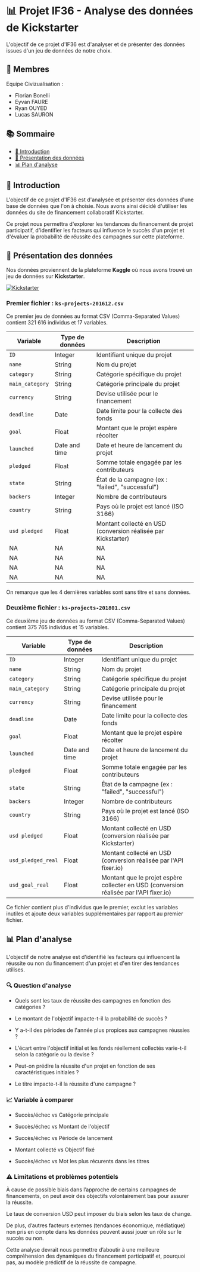 # 📊 Projet IF36 - Analyse des données de Kickstarter

L'objectif de ce projet d'IF36 est d'analyser et de présenter des données issues d'un jeu de données de notre choix.

## 👥 Membres
Equipe Civizualisation :
- Florian Bonelli
- Eyvan FAURE
- Ryan OUYED
- Lucas SAURON

## 📚 Sommaire
- [📌 Introduction](#📌-introduction)
- [📁 Présentation des données](#📁-présentation-des-données)
- [📊 Plan d'analyse](#📊-plan-danalyse)

## 📌 Introduction

L'objectif de ce projet d'IF36 est d'analysée et présenter des données d'une base de données que l'on à choisie. Nous avons ainsi décidé d'utiliser les données du site de financement collaboratif Kickstarter.

Ce projet nous permettra d'explorer les tendances du financement de projet participatif, d'identifier les facteurs qui influence le succès d'un projet et d'évaluer la probabilité de réussite des campagnes sur cette plateforme.

## 📁 Présentation des données
Nos données proviennent de la plateforme **Kaggle** où nous avons trouvé un jeu de données sur **Kickstarter**.

[![Kickstarter](https://i.kickstarter.com/tq0sfld-kickstarter-logo-green.png?origin=static&sig=f4aHZ5ZiQhwZCgzBFzJqR3WIwCUT6jVw6mALfOHvmu0%3D)](https://www.kaggle.com/datasets/kemical/kickstarter-projects?select=ks-projects-201801.csv)

### Premier fichier : `ks-projects-201612.csv`

Ce premier jeu de données au format CSV (Comma-Separated Values) contient 321 616 individus et 17 variables.

| Variable             | Type de données   | Description                                                                            |
|----------------------|-------------------|----------------------------------------------------------------------------------------|
| `ID`                 | Integer           | Identifiant unique du projet                                                           |
| `name`               | String            | Nom du projet                                                                          |
| `category`           | String            | Catégorie spécifique du projet                                                         |
| `main_category`      | String            | Catégorie principale du projet                                                         |
| `currency`           | String            | Devise utilisée pour le financement                                                    |
| `deadline`           | Date              | Date limite pour la collecte des fonds                                                 |
| `goal`               | Float             | Montant que le projet espère récolter                                                  |
| `launched`           | Date and time     | Date et heure de lancement du projet                                                   |
| `pledged`            | Float             | Somme totale engagée par les contributeurs                                             |
| `state`              | String            | État de la campagne (ex : "failed", "successful")                                      |
| `backers`            | Integer           | Nombre de contributeurs                                                                |
| `country`            | String            | Pays où le projet est lancé (ISO 3166)                                                 |
| `usd pledged`        | Float             | Montant collecté en USD (conversion réalisée par Kickstarter)                          |
| NA                   | NA                | NA                                                                                     |
| NA                   | NA                | NA                                                                                     |
| NA                   | NA                | NA                                                                                     |
| NA                   | NA                | NA                                                                                     |

On remarque que les 4 dernières variables sont sans titre et sans données.

### Deuxième fichier : `ks-projects-201801.csv`

Ce deuxième jeu de données au format CSV (Comma-Separated Values) contient 375 765 individus et 15 variables.

| Variable             | Type de données   | Description                                                                            |
|----------------------|-------------------|----------------------------------------------------------------------------------------|
| `ID`                 | Integer           | Identifiant unique du projet                                                           |
| `name`               | String            | Nom du projet                                                                          |
| `category`           | String            | Catégorie spécifique du projet                                                         |
| `main_category`      | String            | Catégorie principale du projet                                                         |
| `currency`           | String            | Devise utilisée pour le financement                                                    |
| `deadline`           | Date              | Date limite pour la collecte des fonds                                                 |
| `goal`               | Float             | Montant que le projet espère récolter                                                  |
| `launched`           | Date and time     | Date et heure de lancement du projet                                                   |
| `pledged`            | Float             | Somme totale engagée par les contributeurs                                             |
| `state`              | String            | État de la campagne (ex : "failed", "successful")                                      |
| `backers`            | Integer           | Nombre de contributeurs                                                                |
| `country`            | String            | Pays où le projet est lancé (ISO 3166)                                                 |
| `usd pledged`        | Float             | Montant collecté en USD (conversion réalisée par Kickstarter)                          |
| `usd_pledged_real`   | Float             | Montant collecté en USD (conversion réalisée par l'API fixer.io)                       |
| `usd_goal_real`      | Float             | Montant que le projet espère collecter en USD (conversion réalisée par l'API fixer.io) |

Ce fichier contient plus d'individus que le premier, exclut les variables inutiles et ajoute deux variables supplémentaires par rapport au premier fichier.

## 📊 Plan d'analyse

L'objectif de notre analyse est d'identifié les facteurs qui influencent la réussite ou non du financement d'un projet et d'en tirer des tendances utilises.

### 🔍 Question d'analyse

- Quels sont les taux de réussite des campagnes en fonction des catégories ?

- Le montant de l'objectif impacte-t-il la probabilité de succès ?

- Y a-t-il des périodes de l'année plus propices aux campagnes réussies ?

- L'écart entre l'objectif initial et les fonds réellement collectés varie-t-il selon la catégorie ou la devise ?

- Peut-on prédire la réussite d'un projet en fonction de ses caractéristiques initiales ?

- Le titre impacte-t-il la réussite d'une campagne ?

### 📈 Variable à comparer

- Succès/échec vs Catégorie principale

- Succès/échec vs Montant de l'objectif

- Succès/échec vs Période de lancement

- Montant collecté vs Objectif fixé

- Succès/échec vs Mot les plus récurents dans les titres

### ⚠️ Limitations et problèmes potentiels

À cause de possible biais dans l’approche de certains campagnes de financements, on peut avoir des objectifs volontairement bas pour assurer la réussite.

Le taux de conversion USD peut imposer du biais selon les taux de change.

De plus, d’autres facteurs externes (tendances économique, médiatique) non pris en compte dans les données peuvent aussi jouer un rôle sur le succès ou non.

Cette analyse devrait nous permettre d’aboutir à une meilleure compréhension des dynamiques du financement participatif et, pourquoi pas, au modèle prédictif de la réussite de campagne.


